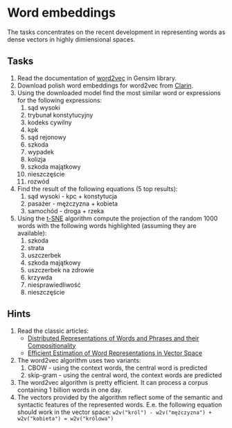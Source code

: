 # Word embeddings

The tasks concentrates on the recent development in representing words as dense vectors in highly dimiensional spaces.

## Tasks

1. Read the documentation of [word2vec](https://radimrehurek.com/gensim/models/word2vec.html) in Gensim library.
1. Download polish word embeddings for word2vec from [Clarin](https://clarin-pl.eu/dspace/handle/11321/327).
1. Using the downloaded model find the most similar word or expressions for the following expressions:
   1. sąd wysoki
   1. trybunał konstytucyjny
   1. kodeks cywilny
   1. kpk
   1. sąd rejonowy
   1. szkoda
   1. wypadek
   1. kolizja
   1. szkoda majątkowy
   1. nieszczęście
   1. rozwód
1. Find the result of the following equations (5 top results):
   1. sąd wysoki - kpc + konstytucja
   1. pasażer - mężczyzna + kobieta
   1. samochód - droga + rzeka
1. Using the [t-SNE](http://scikit-learn.org/stable/modules/generated/sklearn.manifold.TSNE.html) 
   algorithm compute the projection of the random 1000 words with the following words highlighted
   (assuming they are available):
   1. szkoda
   1. strata
   1. uszczerbek
   1. szkoda majątkowy
   1. uszczerbek na zdrowie
   1. krzywda
   1. niesprawiedliwość
   1. nieszczęście

## Hints

1. Read the classic articles:
   * [Distributed Representations of Words and Phrases and their Compositionality](http://papers.nips.cc/paper/5021-distributed-representations-of-words-andphrases)
   * [Efficient Estimation of Word Representations in Vector Space](https://arxiv.org/abs/1301.3781)
1. The word2vec algorithm uses two variants:
   1. CBOW - using the context words, the central word is predicted
   1. skip-gram - using the central word, the context words are predicted
1. The word2vec algorithm is pretty efficient. It can process a corpus containing 1 billion words in one day.
1. The vectors provided by the algorithm reflect some of the semantic and syntactic features of the represented
   words. E.e. the following equation should work in the vector space:
   `w2v("król") - w2v("mężczyzna") + w2v("kobieta") = w2v("królowa")`
